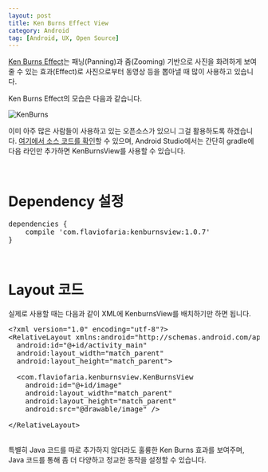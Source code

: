 ```yaml
---
layout: post
title: Ken Burns Effect View
category: Android
tag: [Android, UX, Open Source]
---
```


[Ken Burns Effect](https://en.wikipedia.org/wiki/Ken_Burns_effect)는
패닝(Panning)과 줌(Zooming) 기반으로 사진을 화려하게 보여줄 수 있는 효과(Effect)로
사진으로부터 동영상 등을 뽑아낼 때 많이 사용하고 있습니다.

Ken Burns Effect의 모습은 다음과 같습니다.

![KenBurns](/assets/2017-01-26-ken-burns-effect-view/anim.gif)

이미 아주 많은 사람들이 사용하고 있는 오픈소스가 있으니 그걸 활용하도록 하겠습니다.
[여기에서 소스 코드를 확인](https://github.com/flavioarfaria/KenBurnsView)할 수 있으며,
Android Studio에서는 간단히 gradle에 다음 라인만 추가하면 KenBurnsView를 사용할 수 있습니다.

<br>

# Dependency 설정

<pre class="prettyprint">dependencies {
    compile 'com.flaviofaria:kenburnsview:1.0.7'
}
</pre>
<br>

# Layout 코드

실제로 사용할 때는 다음과 같이 XML에 KenburnsView를 배치하기만 하면 됩니다.
<pre class="prettyprint">&lt;?xml version="1.0" encoding="utf-8"?&gt;
&lt;RelativeLayout xmlns:android="http://schemas.android.com/apk/res/android"
  android:id="@+id/activity_main"
  android:layout_width="match_parent"
  android:layout_height="match_parent"&gt;

  &lt;com.flaviofaria.kenburnsview.KenBurnsView
    android:id="@+id/image"
    android:layout_width="match_parent"
    android:layout_height="match_parent"
    android:src="@drawable/image" /&gt;

&lt;/RelativeLayout&gt;</pre>
<br>
특별히 Java 코드를 따로 추가하지 않더라도 훌륭한 Ken Burns 효과를 보여주며, Java 코드를 통해 좀 더 다양하고 정교한 동작을 설정할 수 있습니다.
